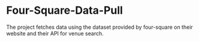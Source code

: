 # Four-Square-Data-Pull

The project fetches data using the dataset provided by four-square on their website and their API for venue search. 
